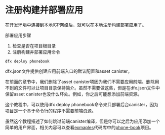 # 注册构建并部署应用

在开发环境中连接到本地ICP网络后，就可以在本地注册构建部署应用了。

部署应用步骤

1. 检查是否在项目根目录
2. 注册构建并部署应用命令

```text
dfx deploy phonebook
```

dfx.json文件提供创建应用前端入口的默认配置和asset canister。

在前面的章节中，我们删除了asset canister项因为我们不需要应用前端。删除用不到的文件可以让项目目录保持简介。虽然不需要做这些，但是在dfx.json文件中保留asset canister也没什么坏处。例如，你之后可能想添加前端资源。

这个教程中，可以使用dfx deploy phonebook命令来只部署后台canister，因为项目是一个基于命令行的程序不需要前端资源。

虽然这个教程描述了如何跳过前端canister编译，但是你可以之后为应用添加一个简单的用户界面，相关内容可以查看[exmaples](https://github.com/dfinity/examples)代码库中的[phone-book](https://github.com/dfinity/examples/tree/master/motoko/phone-book)项目。

